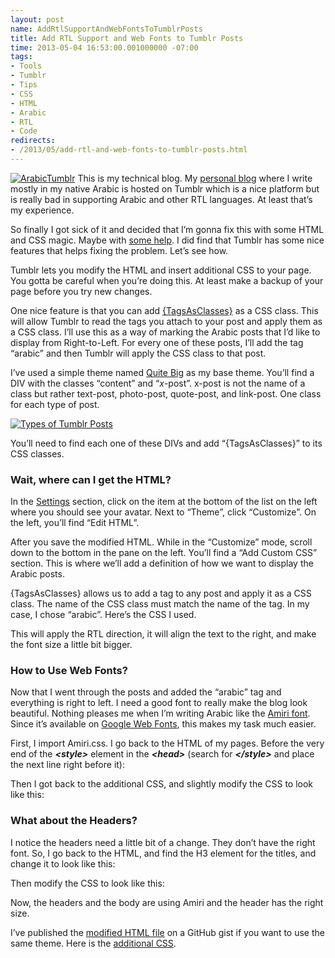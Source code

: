 ```yaml
---
layout: post
name: AddRtlSupportAndWebFontsToTumblrPosts
title: Add RTL Support and Web Fonts to Tumblr Posts
time: 2013-05-04 16:53:00.001000000 -07:00
tags:
- Tools
- Tumblr
- Tips
- CSS
- HTML
- Arabic
- RTL
- Code
redirects:
- /2013/05/add-rtl-and-web-fonts-to-tumblr-posts.html
---
```

[![ArabicTumblr](http://lh3.ggpht.com/-yOm4sLh-ugI/UYWfVPoltnI/AAAAAAAAAV0/56hCayZtPS4/ArabicTumblr_thumb%25255B4%25255D.png?imgmax=800 "ArabicTumblr")](http://lh6.ggpht.com/-8UfhrwwF4hE/UYWfU7pxinI/AAAAAAAAAVs/RdI02VK9-CQ/s1600-h/ArabicTumblr%25255B6%25255D.png)
This is my technical blog. My [personal blog](http://amreldib.tumblr.com/) where I write mostly in my native Arabic is hosted on Tumblr which is a nice platform but is really bad in supporting Arabic and other RTL languages. At least that’s my experience.

 So finally I got sick of it and decided that I’m gonna fix this with some HTML and CSS magic. Maybe with [some help](http://rtl-this.com/tutorial/how-rtl-your-tumblr-theme). I did find that Tumblr has some nice features that helps fixing the problem. Let’s see how.

Tumblr lets you modify the HTML and insert additional CSS to your page. You gotta be careful when you’re doing this. At least make a backup of your page before you try new changes.

One nice feature is that you can add [{TagsAsClasses}](http://www.tumblr.com/docs/en/custom_themes) as a CSS class. This will allow Tumblr to read the tags you attach to your post and apply them as a CSS class. I’ll use this as a way of marking the Arabic posts that I’d like to display from Right-to-Left. For every one of these posts, I’ll add the tag “arabic” and then Tumblr will apply the CSS class to that post.

I’ve used a simple theme named [Quite Big](http://www.tumblr.com/theme/9601) as my base theme. You’ll find a DIV with the classes “content” and “_x_-post”. x-post is not the name of a class but rather text-post, photo-post, quote-post, and link-post. One class for each type of post.

[![Types of Tumblr Posts](http://lh4.ggpht.com/-eQ2Mz9db_ZE/UYWfkqpUZOI/AAAAAAAAAWA/cVxnH9QQ1qo/TumblrPostsTypes_thumb%25255B4%25255D.png?imgmax=800 "Types of Tumblr Posts")](http://lh5.ggpht.com/-nlsTcDzTCao/UYWfkcvS2lI/AAAAAAAAAV4/tkrEX8dpXWs/s1600-h/TumblrPostsTypes%25255B6%25255D.png)

You’ll need to find each one of these DIVs and add “{TagsAsClasses}” to its CSS classes.

<script src="https://gist.github.com/AmrEldib/5519226.js"></script>

###  Wait, where can I get the HTML?

In the [Settings](https://www.tumblr.com/settings) section, click on the item at the bottom of the list on the left where you should see your avatar. Next to “Theme”, click “Customize”.
On the left, you’ll find “Edit HTML”.

After you save the modified HTML. While in the “Customize” mode, scroll down to the bottom in the pane on the left. You’ll find a “Add Custom CSS” section. This is where we’ll add a definition of how we want to display the Arabic posts.

{TagsAsClasses} allows us to add a tag to any post and apply it as a CSS class. The name of the CSS class must match the name of the tag. In my case, I chose “arabic”. Here’s the CSS I used.

<script src="https://gist.github.com/AmrEldib/5519240.js"></script>

This will apply the RTL direction, it will align the text to the right, and make the font size a little bit bigger.

###  How to Use Web Fonts?

Now that I went through the posts and added the “arabic” tag and everything is right to left. I need a good font to really make the blog look beautiful. Nothing pleases me when I’m writing Arabic like the [Amiri font](http://sourceforge.net/projects/amiri/). Since it’s available on [Google Web Fonts](http://www.google.com/fonts/earlyaccess), this makes my task much easier.

First, I import Amiri.css. I go back to the HTML of my pages. Before the very end of the **_&lt;style&gt;_** element in the **_&lt;head&gt;_** (search for **_&lt;/style&gt;_** and place the next line right before it):

<script src="https://gist.github.com/AmrEldib/5519244.js"></script>

Then I got back to the additional CSS, and slightly modify the CSS to look like this:

<script src="https://gist.github.com/AmrEldib/5519246.js"></script>

###  What about the Headers?

I notice the headers need a little bit of a change. They don’t have the right font. So, I go back to the HTML, and find the H3 element for the titles, and change it to look like this:

<script src="https://gist.github.com/AmrEldib/5519249.js"></script>

Then modify the CSS to look like this:

<script src="https://gist.github.com/AmrEldib/5519196.js"></script>

Now, the headers and the body are using Amiri and the header has the right size.

I’ve published the [modified HTML file](https://gist.github.com/AmrEldib/5519192) on a GitHub gist if you want to use the same theme. Here is the [additional CSS](https://gist.github.com/AmrEldib/5519196). 